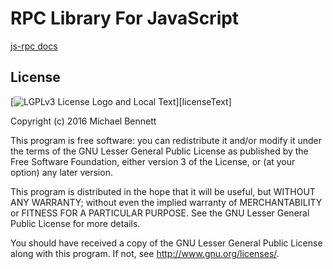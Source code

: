 # RPC Library For JavaScript 
 
[js-rpc docs](https://github.com/bennett000/js-rpc/docs/index.html "js-rpc documentation")

## License

[![LGPLv3 License Logo and Local Text][licenseImage]][licenseText]

[licenseImage]: https://www.gnu.org/graphics/lgplv3-147x51.png "LGPLv3 logo"

Copyright (c) 2016 Michael Bennett

This program is free software: you can redistribute it and/or modify
it under the terms of the GNU Lesser General Public License as published by
the Free Software Foundation, either version 3 of the License, or
(at your option) any later version.

This program is distributed in the hope that it will be useful,
but WITHOUT ANY WARRANTY; without even the implied warranty of
MERCHANTABILITY or FITNESS FOR A PARTICULAR PURPOSE.  See the
GNU Lesser General Public License for more details.

You should have received a copy of the GNU Lesser General Public License
along with this program.  If not, see <http://www.gnu.org/licenses/>.
